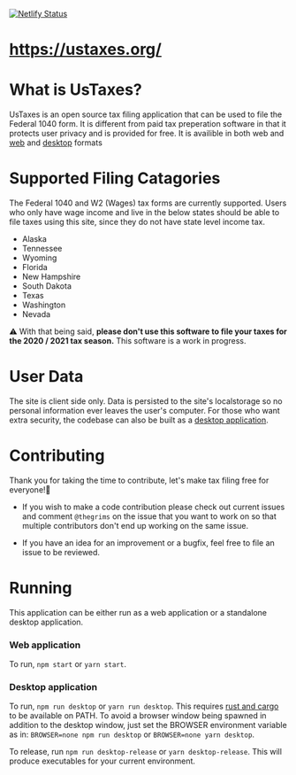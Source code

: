 [![Netlify Status][Netlify-badge]][Netlify-url]
# https://ustaxes.org/

# What is UsTaxes?
UsTaxes is an open source tax filing application that can be used to file the Federal 1040 form. It is different from paid tax preperation software in that it protects user privacy and is provided for free. It is availible in both web and [web](https://ustaxes.org/) and [desktop](https://github.com/thegrims/UsTaxes#desktop-application) formats

# Supported Filing Catagories
The Federal 1040 and W2 (Wages) tax forms are currently supported. Users who only have wage income and live in the below states should be able to file taxes using this site, since they do not have state level income tax.
- Alaska
- Tennessee
- Wyoming
- Florida
- New Hampshire
- South Dakota
- Texas
- Washington
- Nevada

⚠️ With that being said, **please don't use this software to file your taxes for the 2020 / 2021 tax season.** This software is a work in progress.

# User Data
The site is client side only. Data is persisted to the site's localstorage so no personal information ever leaves the user's computer. For those who want extra security, the codebase can also be built as a [desktop application](https://github.com/thegrims/UsTaxes#desktop-application).

# Contributing
Thank you for taking the time to contribute, let's make tax filing free for everyone!🎉 
- If you wish to make a code contribution please check out current issues and comment `@thegrims` on the issue that you want to work on so that multiple contributors don't end up working on the same issue. 

- If you have an idea for an improvement or a bugfix, feel free to file an issue to be reviewed. 

# Running
This application can be either run as a web application or a standalone desktop application. 

### Web application
To run, `npm start` or `yarn start`.

### Desktop application
To run, `npm run desktop` or `yarn run desktop`. This requires [rust and cargo][Cargo-docs] to be available on PATH. To avoid a browser window being spawned in addition to the desktop window, just set the BROWSER environment variable as in: `BROWSER=none npm run desktop` or `BROWSER=none yarn desktop`.

To release, run `npm run desktop-release` or `yarn desktop-release`. This will produce executables for your current environment.

[Netlify-badge]: https://api.netlify.com/api/v1/badges/41efe456-a85d-4fed-9fcf-55fe4d5aa7fa/deploy-status
[Netlify-url]: https://app.netlify.com/sites/peaceful-joliot-d51349/deploys
[Cargo-docs]: https://doc.rust-lang.org/cargo/getting-started/installation.html
